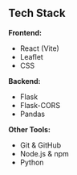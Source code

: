 ## Tech Stack

**Frontend:**
- React (Vite)
- Leaflet
- CSS

**Backend:**
- Flask
- Flask-CORS
- Pandas

**Other Tools:**
- Git & GitHub
- Node.js & npm
- Python
